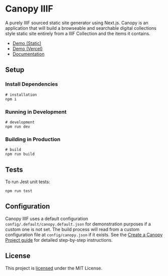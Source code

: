 # Canopy IIIF

A purely IIIF sourced static site generator using Next.js. Canopy is an application that will build a browseable and searchable digital collections style static site entirely from a IIIF Collection and the items it contains.

- [Demo (Static)](https://canopy-iiif.github.io/canopy-iiif/)
- [Demo (Vercel)](https://canopy-iiif.vercel.app/)
- [Documentation](https://canopy-iiif.github.io/docs/)

## Setup

### Install Dependencies

```shell
# installation
npm i
```

### Running in Development

```shell
# development
npm run dev
```

### Building in Production

```shell
# build
npm run build
```

## Tests

To run Jest unit tests:

```shell
npm run test
```

## Configuration

Canopy IIIF uses a default configuration `config/.default/canopy.default.json` for demonstration purposes if a custom one is not set. The build process will read from a custom configuration file at `config/canopy.json` if it exists. See the [Create a Canopy Project guide](https://canopy-iiif.github.io/docs/get-started) for detailed step-by-step instructions.

## License

This project is [licensed](https://github.com/canopy-iiif/canopy-iiif/blob/main/LICENSE) under the MIT License.
